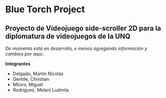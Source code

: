 # Blue Torch Project

## Proyecto de Videojuego side-scroller 2D para la diplomatura de videojuegos de la UNQ

*De momento está en desarrollo, e iremos agregando información y cambios por aquí.*

**Integrantes**

* Delgado, Martín Nicolás
* Gentile, Christian 
* Miloro, Miguel
* Rodriguez, Melani Ludmila

